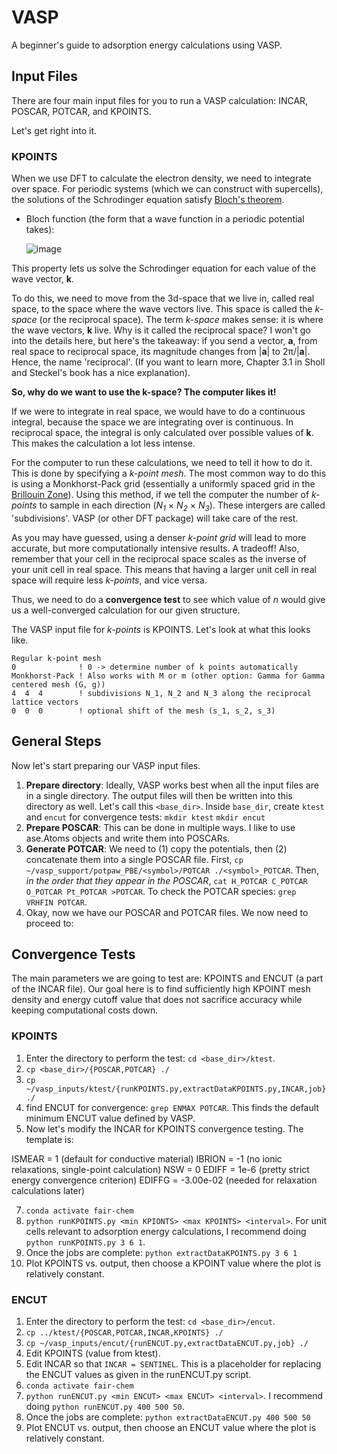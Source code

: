 # VASP

A beginner's guide to adsorption energy calculations using VASP.

## Input Files

There are four main input files for you to run a VASP calculation: INCAR, POSCAR, POTCAR, and KPOINTS.

Let's get right into it.

### KPOINTS

When we use DFT to calculate the electron density, we need to integrate over space. For periodic systems (which we can construct with supercells), the solutions of the Schrodinger equation satisfy [Bloch's theorem](https://en.wikipedia.org/wiki/Bloch%27s_theorem).

* Bloch function (the form that a wave function in a periodic potential takes):

  ![image](https://github.com/user-attachments/assets/6e0966cb-0ffe-4b77-bb4f-5ad730a563d5)

This property lets us solve the Schrodinger equation for each value of the wave vector, **k**.

To do this, we need to move from the 3d-space that we live in, called real space, to the space where the wave vectors live. This space is called the *k-space* (or the reciprocal space). The term *k-space* makes sense: it is where the wave vectors, **k** live. Why is it called the reciprocal space? I won't go into the details here, but here's the takeaway: if you send a vector, **a**, from real space to reciprocal space, its magnitude changes from |**a**| to 2π/|**a**|. Hence, the name 'reciprocal'. (If you want to learn more, Chapter 3.1 in Sholl and Steckel's book has a nice explanation).

**So, why do we want to use the k-space? The computer likes it!**

If we were to integrate in real space, we would have to do a continuous integral, because the space we are integrating over is continuous. In reciprocal space, the integral is only calculated over possible values of **k**. This makes the calculation a lot less intense.

For the computer to run these calculations, we need to tell it how to do it. This is done by specifying a *k-point mesh*. The most common way to do this is using a Monkhorst-Pack grid (essentially a uniformly spaced grid in the [Brillouin Zone](https://en.wikipedia.org/wiki/Brillouin_zone)). Using this method, if we tell the computer the number of *k-points* to sample in each direction (_N<sub>1</sub>_ × _N<sub>2</sub>_ × _N<sub>3</sub>_). These intergers are called 'subdivisions'. VASP (or other DFT package) will take care of the rest.

As you may have guessed, using a denser *k-point grid* will lead to more accurate, but more computationally intensive results. A tradeoff! Also, remember that your cell in the reciprocal space scales as the inverse of your unit cell in real space. This means that having a larger unit cell in real space will require less *k-points*, and vice versa.

Thus, we need to do a **convergence test** to see which value of *n* would give us a well-converged calculation for our given structure.

The VASP input file for _k-points_ is KPOINTS. Let's look at what this looks like.

```
Regular k-point mesh
0              ! 0 -> determine number of k points automatically
Monkhorst-Pack ! Also works with M or m (other option: Gamma for Gamma centered mesh (G, g))
4  4  4        ! subdivisions N_1, N_2 and N_3 along the reciprocal lattice vectors
0  0  0        ! optional shift of the mesh (s_1, s_2, s_3)
```

## General Steps
Now let's start preparing our VASP input files.

1. **Prepare directory**: Ideally, VASP works best when all the input files are in a single directory. The output files will then be written into this directory as well. Let's call this ```<base_dir>```. Inside ```base_dir```, create ```ktest``` and ```encut``` for convergence tests: ```mkdir ktest``` ```mkdir encut```
2. **Prepare POSCAR**: This can be done in multiple ways. I like to use ase.Atoms objects and write them into POSCARs.
3. **Generate POTCAR**: We need to (1) copy the potentials, then (2) concatenate them into a single POSCAR file. First, ```cp ~/vasp_support/potpaw_PBE/<symbol>/POTCAR ./<symbol>_POTCAR```. Then, *in the order that they appear in the POSCAR*, ```cat H_POTCAR C_POTCAR O_POTCAR Pt_POTCAR >POTCAR```. To check the POTCAR species: ```grep VRHFIN POTCAR```.
4. Okay, now we have our POSCAR and POTCAR files. We now need to proceed to:

## Convergence Tests

The main parameters we are going to test are: KPOINTS and ENCUT (a part of the INCAR file). Our goal here is to find sufficiently high KPOINT mesh density and energy cutoff value that does not sacrifice accuracy while keeping computational costs down.

### KPOINTS
1. Enter the directory to perform the test: ```cd <base_dir>/ktest```.
2. ```cp <base_dir>/{POSCAR,POTCAR} ./```
3. ```cp ~/vasp_inputs/ktest/{runKPOINTS.py,extractDataKPOINTS.py,INCAR,job} ./```
4. find ENCUT for convergence: ```grep ENMAX POTCAR```. This finds the default minimum ENCUT value defined by VASP.
5. Now let's modify the INCAR for KPOINTS convergence testing. The template is:
   
 ISMEAR = 1 (default for conductive material)
 IBRION = -1 (no ionic relaxations, single-point calculation)
 NSW = 0
 EDIFF = 1e-6 (pretty strict energy convergence criterion)
 EDIFFG = -3.00e-02 (needed for relaxation calculations later)
 
7. ```conda activate fair-chem```
8. ```python runKPOINTS.py <min KPIONTS> <max KPOINTS> <interval>```. For unit cells relevant to adsorption energy calculations, I recommend doing ```python runKPOINTS.py 3 6 1```.
9. Once the jobs are complete: ```python extractDataKPOINTS.py 3 6 1```
10. Plot KPOINTS vs. output, then choose a KPOINT value where the plot is relatively constant.

### ENCUT
1. Enter the directory to perform the test: ```cd <base_dir>/encut```.
2. ```cp ../ktest/{POSCAR,POTCAR,INCAR,KPOINTS} ./```
3. ```cp ~/vasp_inputs/encut/{runENCUT.py,extractDataENCUT.py,job} ./```
4. Edit KPOINTS (value from ktest).
5. Edit INCAR so that ```INCAR = SENTINEL```. This is a placeholder for replacing the ENCUT values as given in the runENCUT.py script.
6. ```conda activate fair-chem```
7. ```python runENCUT.py <min ENCUT> <max ENCUT> <interval>```. I recommend doing ```python runENCUT.py 400 500 50```.
9. Once the jobs are complete: ```python extractDataENCUT.py 400 500 50```
10. Plot ENCUT vs. output, then choose an ENCUT value where the plot is relatively constant.
